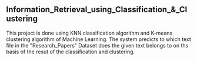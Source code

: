 ## **Information_Retrieval_using_Classification_&_Clustering**

This project is done using KNN classification algorithm and K-means clustering algorithm of Machine Learning. The system predicts to which text file in the "Research_Papers" Dataset does the given text belongs to on ths basis of the resut of the classification and clustering.
